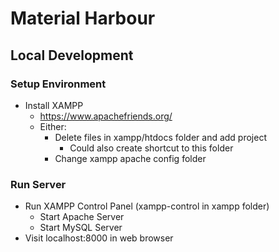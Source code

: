 # Material Harbour

## Local Development

### Setup Environment
* Install XAMPP
    * https://www.apachefriends.org/
    * Either:
        * Delete files in xampp/htdocs folder and add project
            * Could also create shortcut to this folder
        * Change xampp apache config folder

### Run Server
* Run XAMPP Control Panel (xampp-control in xampp folder)
    * Start Apache Server
    * Start MySQL Server
* Visit localhost:8000 in web browser
